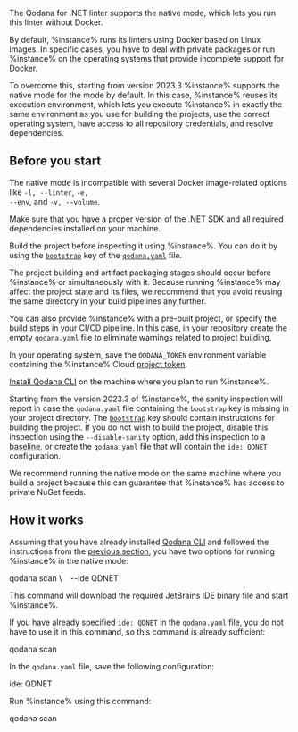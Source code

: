 [//]: # (title: Native mode)

<link-summary>The Qodana for .NET linter supports the native mode, which lets you run this linter without Docker.</link-summary>

By default, %instance% runs its linters using Docker based on Linux images. 
In specific cases, you have to deal with private packages or run %instance% on the operating systems that
provide incomplete support for Docker. 

To overcome this, starting from version 2023.3 %instance% supports the native mode for the [](qodana-dotnet.md) mode by default. 
In this case, %instance% reuses its execution environment, which lets you execute %instance% in exactly the same 
environment as you use for building the projects, use the correct operating system, have access to all repository
credentials, and resolve dependencies. 

## Before you start

<note>The native mode is incompatible with several Docker image-related options like <code>-l, --linter</code>, 
<code>-e, --env</code>, and <code>-v, --volume</code>. </note>

Make sure that you have a proper version of the .NET SDK and all required dependencies installed on your machine.

Build the project before inspecting it using %instance%. You can do it by using the [`bootstrap`](before-running-qodana.md)
key of the [`qodana.yaml`](qodana-yaml.md) file.

The project building and artifact packaging stages should occur before %instance% or simultaneously with it. Because 
running %instance% may affect the project state and its files, we recommend that you avoid reusing the same directory 
in your build pipelines any further. 

You can also provide %instance% with a pre-built project, or specify the build steps in your CI/CD pipeline. In this 
case, in your repository create the empty `qodana.yaml` file to eliminate warnings related to project building.

In your operating system, save the `QODANA_TOKEN` environment variable containing the %instance% Cloud
[project token](project-token.md).

[Install Qodana CLI](Quick-start.topic#quickstart-run-using-cli) on the machine where you plan to run %instance%.

Starting from the version 2023.3 of %instance%, the sanity inspection will report in case the `qodana.yaml` file 
containing the `bootstrap` key is missing in your project directory. The [`bootstrap`](before-running-qodana.md) 
key should contain instructions for building the project. If you do not wish to build the project, disable
this inspection using the `--disable-sanity` option, add this inspection to a [baseline](baseline.topic), or create the `qodana.yaml`
file that will contain the `ide: QDNET` configuration. 

We recommend running the native mode on the same machine where you build a project because this can guarantee
that %instance% has access to private NuGet feeds.

## How it works

Assuming that you have already installed [Qodana CLI](https://github.com/JetBrains/qodana-cli) and followed the instructions
from the [previous section](#Before+you+start), you have two options for running %instance% in the native mode:  

<tabs group="cli-settings">
    <tab title="Qodana CLI" group-key="native-mode-qodana-cli">
        <code-block lang="shell" prompt="$">
            qodana scan \
            &nbsp;&nbsp;&nbsp;--ide QDNET
        </code-block>
        <p>This command will download the required JetBrains IDE binary file and start %instance%.</p>
        <p>If you have already specified <code>ide: QDNET</code> in the <code>qodana.yaml</code> file, you do not have
        to use it in this command, so this command is already sufficient:</p>
        <code-block lang="shell" prompt="$">qodana scan</code-block>
    </tab>
    <tab title="qodana.yaml" group-key="native-mode-qodana-yaml">
    <p>In the <code>qodana.yaml</code> file, save the following configuration:</p> 
    <code-block lang="yaml">ide: QDNET</code-block> 
    <p>Run %instance% using this command:</p> 
    <code-block lang="shell" prompt="$">qodana scan</code-block>
    </tab>
</tabs>
